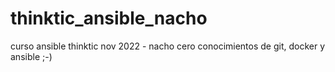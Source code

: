 # thinktic_ansible_nacho
curso ansible thinktic nov 2022 - nacho
cero conocimientos de git, docker y ansible ;-)
